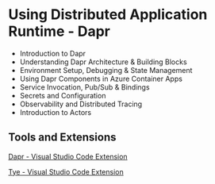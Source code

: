 # Using Distributed Application Runtime - Dapr

- Introduction to Dapr 
- Understanding Dapr Architecture & Building Blocks
- Environment Setup, Debugging & State Management
- Using Dapr Components in Azure Container Apps
- Service Invocation, Pub/Sub & Bindings
- Secrets and Configuration
- Observability and Distributed Tracing
- Introduction to Actors

## Tools and Extensions

[Dapr - Visual Studio Code Extension](https://marketplace.visualstudio.com/items?itemName=ms-azuretools.vscode-dapr)

[Tye - Visual Studio Code Extension](https://marketplace.visualstudio.com/items?itemName=ms-azuretools.vscode-tye)